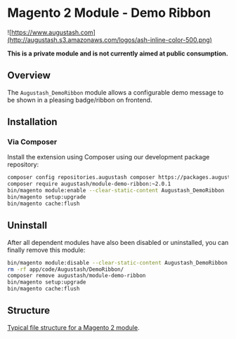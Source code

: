 # Magento 2 Module - Demo Ribbon

![https://www.augustash.com](http://augustash.s3.amazonaws.com/logos/ash-inline-color-500.png)

**This is a private module and is not currently aimed at public consumption.**

## Overview

The `Augustash_DemoRibbon` module allows a configurable demo message to be shown in a pleasing badge/ribbon on frontend.

## Installation

### Via Composer

Install the extension using Composer using our development package repository:

```bash
composer config repositories.augustash composer https://packages.augustash.com/repo/private
composer require augustash/module-demo-ribbon:~2.0.1
bin/magento module:enable --clear-static-content Augustash_DemoRibbon
bin/magento setup:upgrade
bin/magento cache:flush
```

## Uninstall

After all dependent modules have also been disabled or uninstalled, you can finally remove this module:

```bash
bin/magento module:disable --clear-static-content Augustash_DemoRibbon
rm -rf app/code/Augustash/DemoRibbon/
composer remove augustash/module-demo-ribbon
bin/magento setup:upgrade
bin/magento cache:flush
```

## Structure

[Typical file structure for a Magento 2 module](http://devdocs.magento.com/guides/v2.4/extension-dev-guide/build/module-file-structure.html).
